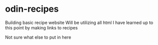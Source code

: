 # odin-recipes

Building basic recipe website
Will be utilizing all html I have learned up to this point by making links to recipes 

Not sure what else to put in here